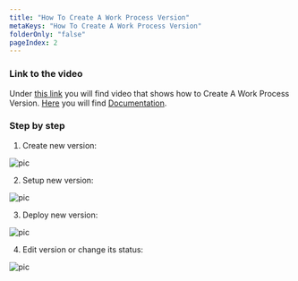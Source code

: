 ```yaml
---
title: "How To Create A Work Process Version"
metaKeys: "How To Create A Work Process Version"
folderOnly: "false"
pageIndex: 2
---
```




### Link to the video

Under [this link](https://profitbasedocs.blob.core.windows.net/videos/Work%20Process%20Versions.mp4) you will find video that shows how to Create A Work Process Version. [Here](../workprocessversions.md) you will find [Documentation](../workprocessversions.md).
<br/>


### Step by step


1. Create new version:

![pic](https://profitbasedocs.blob.core.windows.net/images/HTwpV%20(1).png)

2. Setup new version:

![pic](https://profitbasedocs.blob.core.windows.net/images/HTwpV%20(2).png)

3. Deploy new version:

![pic](https://profitbasedocs.blob.core.windows.net/images/HTwpV%20(3).png)

4. Edit version or change its status:

![pic](https://profitbasedocs.blob.core.windows.net/images/HTwpV%20(4).png)
